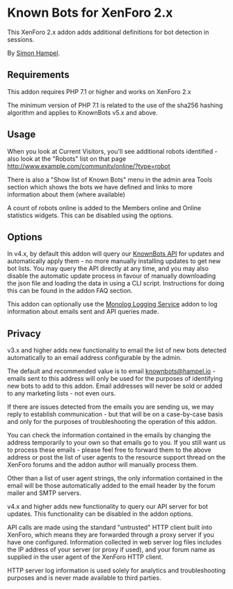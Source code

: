Known Bots for XenForo 2.x
==========================

This XenForo 2.x addon adds additional definitions for bot detection in sessions.

By [Simon Hampel](https://twitter.com/SimonHampel).

Requirements
------------

This addon requires PHP 7.1 or higher and works on XenForo 2.x

The minimum version of PHP 7.1 is related to the use of the sha256 hashing algorithm and applies to KnownBots v5.x and 
above.

Usage
-----

When you look at Current Visitors, you'll see additional robots identified - also look at the "Robots" list on that page
 http://www.example.com/community/online/?type=robot
 
There is also a "Show list of Known Bots" menu in the admin area Tools section which shows the bots we have defined and
links to more information about them (where available)

A count of robots online is added to the Members online and Online statistics widgets. This can be disabled using the
options.

Options
-------

In v4.x, by default this addon will query our [KnownBots API](https://knownbots.hampel.io/api/bots) for updates and 
automatically apply them - no more manually installing updates to get new bot lists. You may query the API directly at 
any time, and you may also disable the automatic update process in favour of manually downloading the json file and
loading the data in using a CLI script. Instructions for doing this can be found in the addon FAQ section.  

This addon can optionally use the [Monolog Logging Service](https://xenforo.com/community/resources/monolog-logging-service.6080/)
addon to log information about emails sent and API queries made.

Privacy
-------

v3.x and higher adds new functionality to email the list of new bots detected automatically to an email address 
configurable by the admin.

The default and recommended value is to email knownbots@hampel.io - emails sent to this address will only be used for
the purposes of identifying new bots to add to this addon. Email addresses will never be sold or added to any marketing 
lists - not even ours.

If there are issues detected from the emails you are sending us, we may reply to establish communication - but that will
be on a case-by-case basis and only for the purposes of troubleshooting the operation of this addon.

You can check the information contained in the emails by changing the address temporarily to your own so that emails go
to you. If you still want us to process these emails - please feel free to forward them to the above address or post the
list of user agents to the resource support thread on the XenForo forums and the addon author will manually process
them.

Other than a list of user agent strings, the only information contained in the email will be those automatically added 
to the email header by the forum mailer and SMTP servers.

v4.x and higher adds new functionality to query our API server for bot updates. This functionality can be disabled in
the addon options. 

API calls are made using the standard "untrusted" HTTP client built into XenForo, which means they are forwarded through
a proxy server if you have one configured. Information collected in web server log files includes the IP address of your
server (or proxy if used), and your forum name as supplied in the user agent of the XenForo HTTP client. 

HTTP server log information is used solely for analytics and troubleshooting purposes and is never made available to 
third parties.
